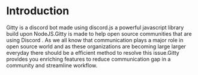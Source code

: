 # Introduction

Gitty is a discord bot made using discord.js a powerful javascript library build upon NodeJS.Gitty is made to help open source communities that are using Discord . As we all know that communication plays a major role in open source world and as these organizations are becoming large larger everyday there should be a efficient method to resolve this issue.Gitty provides you enriching features to reduce communication gap in a community and streamline workflow.

